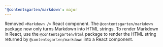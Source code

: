 ```yaml
---
'@contentsgarten/markdown': major
---
```


Removed `<Markdown />` React component. The `@contentsgarten/markdown` package now only turns Markdown into HTML strings. To render Markdown in React, use the `@contentsgarten/html` package to render the HTML string returned by `@contentsgarten/markdown` into a React component.
